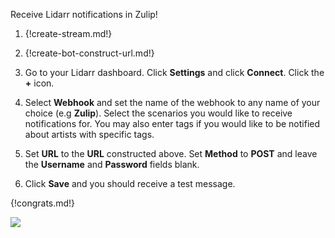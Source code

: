 Receive Lidarr notifications in Zulip!

1.  {!create-stream.md!}

1.  {!create-bot-construct-url.md!}

1.  Go to your Lidarr dashboard. Click **Settings** and
    click **Connect**. Click the **+** icon.

1.  Select **Webhook** and set the name of the webhook to any name
    of your choice (e.g **Zulip**). Select the scenarios you would like
    to receive notifications for. You may also enter tags if you would like
    to be notified about artists with specific tags.

1.  Set **URL** to the **URL** constructed above. Set **Method** to **POST**
    and leave the **Username** and **Password** fields blank.

1.  Click **Save** and you should receive a test message.

{!congrats.md!}

![](/static/images/integrations/lidarr/001.png)
